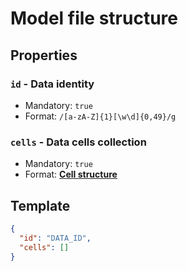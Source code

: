 # Model file structure

## Properties

### `id` - Data identity

- Mandatory: `true`
- Format: `/[a-zA-Z]{1}[\w\d]{0,49}/g`

### `cells` - Data cells collection

- Mandatory: `true`
- Format: **[Cell structure](./model_file_cell.md)**

## Template

```json
{
  "id": "DATA_ID",
  "cells": []
}
```
